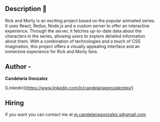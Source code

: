 ## Description 🍁

  Rick and Morty is an exciting project based on the popular animated series. It uses React, Redux, Node.js and a custom server to offer an interactive experience. Through the server, it fetches up-to-date data about the characters in the series, allowing users to explore detailed information about them. With a combination of technologies and a touch of CSS imagination, this project offers a visually appealing interface and an immersive experience for Rick and Morty fans.


## Author -
**Candelaria Gonzalez**

[Linkedin]{https://www.linkedin.com/in/candelariagonzalezdev/}

## Hiring
If you want you can contact me at m.candelariagonzalez.s@gmail.com
